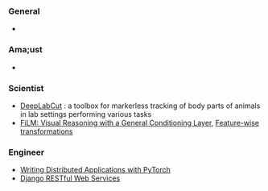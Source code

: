 ### General
-
### Ama;ust
-
### Scientist
- [DeepLabCut](https://github.com/AlexEMG/DeepLabCut) : a toolbox for markerless tracking of body parts of animals in lab settings performing various tasks
- [FiLM: Visual Reasoning with a General Conditioning Layer](https://arxiv.org/abs/1709.07871), [Feature-wise transformations](https://distill.pub/2018/feature-wise-transformations/)
### Engineer
- [Writing Distributed Applications with PyTorch](https://pytorch.org/tutorials/intermediate/dist_tuto.html)
- [Django RESTful Web Services](https://books.google.co.kr/books?id=xNRJDwAAQBAJ&pg=PA112&hl=ko&source=gbs_selected_pages&cad=3#v=onepage&q&f=false)

